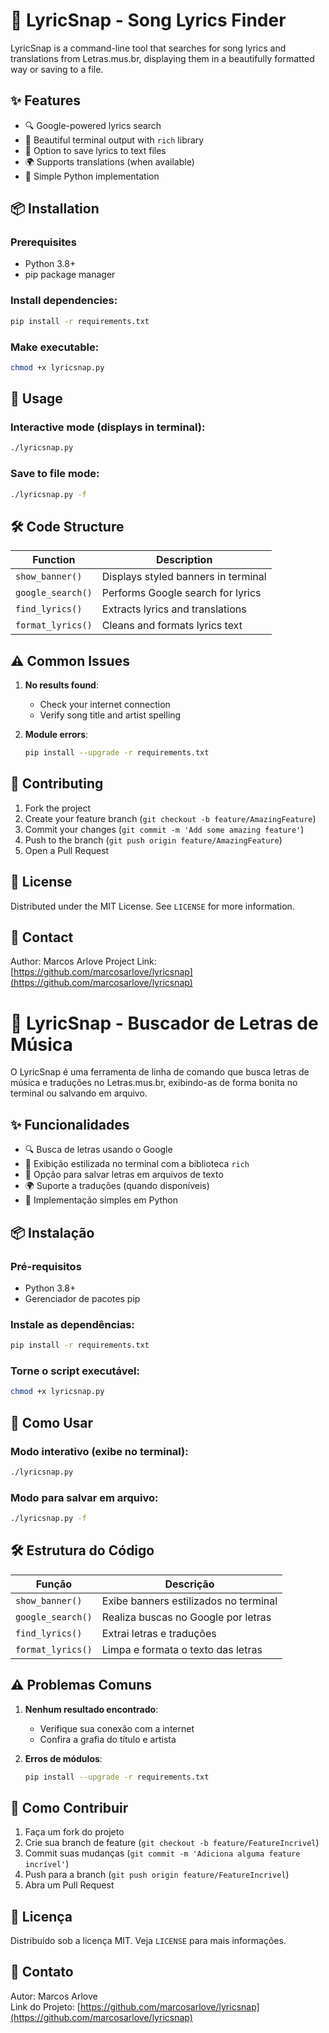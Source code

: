 # 🎵 LyricSnap - Song Lyrics Finder

LyricSnap is a command-line tool that searches for song lyrics and translations from Letras.mus.br, displaying them in a beautifully formatted way or saving to a file.

## ✨ Features

- 🔍 Google-powered lyrics search
- 🎨 Beautiful terminal output with `rich` library
- 💾 Option to save lyrics to text files
- 🌍 Supports translations (when available)
- 🐍 Simple Python implementation

## 📦 Installation

### Prerequisites
- Python 3.8+
- pip package manager

### Install dependencies:
```bash
pip install -r requirements.txt
```

### Make executable:
```bash
chmod +x lyricsnap.py
```

## 🚀 Usage

### Interactive mode (displays in terminal):
```bash
./lyricsnap.py
```

### Save to file mode:
```bash
./lyricsnap.py -f
```

## 🛠️ Code Structure

| Function | Description |
|----------|-------------|
| `show_banner()` | Displays styled banners in terminal |
| `google_search()` | Performs Google search for lyrics |
| `find_lyrics()` | Extracts lyrics and translations |
| `format_lyrics()` | Cleans and formats lyrics text |

## ⚠️ Common Issues

1. **No results found**:
   - Check your internet connection
   - Verify song title and artist spelling

2. **Module errors**:
   ```bash
   pip install --upgrade -r requirements.txt
   ```

## 🤝 Contributing

1. Fork the project
2. Create your feature branch (`git checkout -b feature/AmazingFeature`)
3. Commit your changes (`git commit -m 'Add some amazing feature'`)
4. Push to the branch (`git push origin feature/AmazingFeature`)
5. Open a Pull Request

## 📜 License

Distributed under the MIT License. See `LICENSE` for more information.

## 📧 Contact

Author: Marcos Arlove
Project Link: [https://github.com/marcosarlove/lyricsnap](https://github.com/marcosarlove/lyricsnap)








# 🎵 LyricSnap - Buscador de Letras de Música

O LyricSnap é uma ferramenta de linha de comando que busca letras de música e traduções no Letras.mus.br, exibindo-as de forma bonita no terminal ou salvando em arquivo.

## ✨ Funcionalidades

- 🔍 Busca de letras usando o Google
- 🎨 Exibição estilizada no terminal com a biblioteca `rich`
- 💾 Opção para salvar letras em arquivos de texto
- 🌍 Suporte a traduções (quando disponíveis)
- 🐍 Implementação simples em Python

## 📦 Instalação

### Pré-requisitos
- Python 3.8+
- Gerenciador de pacotes pip

### Instale as dependências:
```bash
pip install -r requirements.txt
```

### Torne o script executável:
```bash
chmod +x lyricsnap.py
```

## 🚀 Como Usar

### Modo interativo (exibe no terminal):
```bash
./lyricsnap.py
```

### Modo para salvar em arquivo:
```bash
./lyricsnap.py -f
```

## 🛠️ Estrutura do Código

| Função | Descrição |
|--------|-----------|
| `show_banner()` | Exibe banners estilizados no terminal |
| `google_search()` | Realiza buscas no Google por letras |
| `find_lyrics()` | Extrai letras e traduções |
| `format_lyrics()` | Limpa e formata o texto das letras |

## ⚠️ Problemas Comuns

1. **Nenhum resultado encontrado**:
   - Verifique sua conexão com a internet
   - Confira a grafia do título e artista

2. **Erros de módulos**:
   ```bash
   pip install --upgrade -r requirements.txt
   ```

## 🤝 Como Contribuir

1. Faça um fork do projeto
2. Crie sua branch de feature (`git checkout -b feature/FeatureIncrivel`)
3. Commit suas mudanças (`git commit -m 'Adiciona alguma feature incrível'`)
4. Push para a branch (`git push origin feature/FeatureIncrivel`)
5. Abra um Pull Request

## 📜 Licença

Distribuído sob a licença MIT. Veja `LICENSE` para mais informações.

## 📧 Contato

Autor: Marcos Arlove  
Link do Projeto: [https://github.com/marcosarlove/lyricsnap](https://github.com/marcosarlove/lyricsnap)
```
